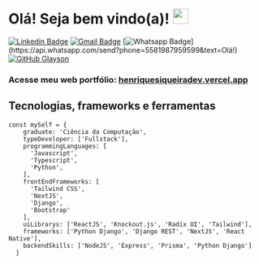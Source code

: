 # Olá! Seja bem vindo(a)! <img src="https://raw.githubusercontent.com/aemmadi/aemmadi/master/wave.gif" width="30px">

[![Linkedin Badge](https://img.shields.io/badge/-LinkedIn-blue?style=flat-square&logo=Linkedin&logoColor=white&link=https://www.linkedin.com/in/henrique-siqueira-9ba862186/)](https://www.linkedin.com/in/henrique-siqueira-9ba862186/)
[![Gmail Badge](https://img.shields.io/badge/-Gmail-c14438?style=flat-square&logo=Gmail&logoColor=white&link=mailto:henriquesiqueira.dev@gmail.com)](mailto:henriquesiqueira.dev@gmail.com/)
[![Whatsapp Badge](https://img.shields.io/badge/-Whatsapp-4CA143?style=flat-square&labelColor=4CA143&logo=whatsapp&logoColor=white&link=https://api.whatsapp.com/send?phone=5581987959599&text=Olá!)](https://api.whatsapp.com/send?phone=5581987959599&text=Olá!)
[![GitHub Glayson](https://img.shields.io/github/followers/henriquescf?label=follow&style=social)](https://github.com/henriquescf)

### Acesse meu web portfólio: [henriquesiqueiradev.vercel.app](https://henriquesiqueiradev.vercel.app/)

## Tecnologias, frameworks e ferramentas
```
const mySelf = {
    graduate: 'Ciência da Computação',
    typeDeveloper: ['Fullstack'],
    programmingLanguages: [
      'Javascript', 
      'Typescript',    
      'Python',      
    ],
    frontEndFrameworks: [
      'Tailwind CSS',
      'NextJS',
      'Django',
      'Bootstrap'
    ],
    uiLibrarys: ['ReactJS', 'Knockout.js', 'Radix UI', 'Tailwind'],
    frameworks: ['Python Django', 'Django REST', 'NextJS', 'React Native'],
    backendSkills: ['NodeJS', 'Express', 'Prisma', 'Python Django']
  }
```

